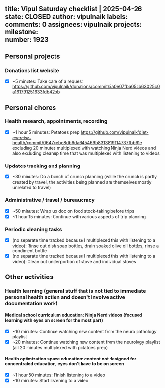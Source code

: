 title:	Vipul Saturday checklist | 2025-04-26
state:	CLOSED
author:	vipulnaik
labels:	
comments:	0
assignees:	vipulnaik
projects:	
milestone:	
number:	1923
--
## Personal projects

### Donations list website

- [x] ~5 minutes: Take care of a request https://github.com/vipulnaik/donations/commit/5a0e07fba05cb63025c0a161791251633fdb42bb

## Personal chores

### Health research, appointments, recording

- [x] ~1 hour 5 minutes: Potatoes prep https://github.com/vipulnaik/diet-exercise-health/commit/0647cebe8db6da645469b8313819114737fbb61e excluding 20 minutes multiplexed with watching Ninja Nerd videos and also excluding cleanup time that was multiplexed with listening to videos

### Updates tracking and planning

- [x] ~30 minutes: Do a bunch of crunch planning (while the crunch is partly created by travel, the activities being planned are themselves mostly unrelated to travel)

### Administrative / travel / bureaucracy

- [x] ~50 minutes: Wrap up doc on food stock-taking before trips
- [x] ~1 hour 15 minutes: Continue with various aspects of trip planning

### Periodic cleaning tasks

- [x] (no separate time tracked because I multiplexed this with listening to a video): Rinse out dish soap bottles, drain soaked olive oil bottles, rinse a condiment bottle
- [x] (no separate time tracked because I multiplexed this with listening to a video): Clean out underportion of stove and individual stoves

## Other activities

### Health learning (general stuff that is not tied to immediate personal health action and doesn't involve active documentation work)

#### Medical school curriculum education: Ninja Nerd videos (focused learning with eyes on screen for the most part)

- [x] ~10 minutes: Continue watching new content from the neuro pathology playlist
- [x] ~20 minutes: Continue watching new content from the neurology playlist (all 20 minutes multiplexed with potatoes prep)

#### Health optimization space education: content not designed for concentrated education, eyes don't have to be on screen

- [x] ~1 hour 50 minutes: Finish listening to a video
- [x] ~10 minutes: Start listening to a video
